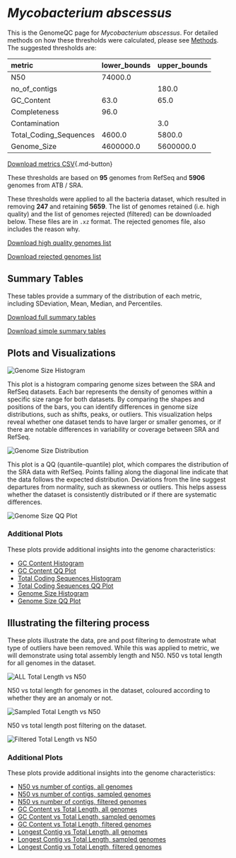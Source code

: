 # *Mycobacterium abscessus*

This is the GenomeQC page for *Mycobacterium abscessus*. For detailed methods on how these thresholds were calculated, please see [Methods](../../methods.md).
The suggested thresholds are: 

| metric                 | lower_bounds   | upper_bounds   |
|:-----------------------|:---------------|:---------------|
| N50                    | 74000.0        |                |
| no_of_contigs          |                | 180.0          |
| GC_Content             | 63.0           | 65.0           |
| Completeness           | 96.0           |                |
| Contamination          |                | 3.0            |
| Total_Coding_Sequences | 4600.0         | 5800.0         |
| Genome_Size            | 4600000.0      | 5600000.0      |

[Download metrics CSV](Mycobacterium_abscessus_metrics.csv){.md-button}


These thresholds are based on **95** genomes from RefSeq and **5906** genomes from ATB / SRA.

These thresholds were applied to all the bacteria dataset, which resulted in removing **247** and retaining **5659**.
The list of genomes retained (i.e. high quality) and the list of genomes rejected (filtered) can be downloaded below. These files are in `.xz` format. The rejected genomes file, also includes the reason why.

[Download high quality genomes list](Mycobacterium_abscessus_high_quality_genomes.csv.xz)


[Download rejected genomes list](Mycobacterium_abscessus_filtered_out_genomes.csv.xz)



## Summary Tables
These tables provide a summary of the distribution of each metric, including SDeviation, Mean, Median, and Percentiles.

[Download full summary tables](summary.csv)

[Download simple summary tables](selected_summary.csv)

## Plots and Visualizations

![Genome Size Histogram](Genome_Size_refseq_histogram_kde.png)

This plot is a histogram comparing genome sizes between the SRA and RefSeq datasets. Each bar represents the density of genomes within a specific size range for both datasets. By comparing the shapes and positions of the bars, you can identify differences in genome size distributions, such as shifts, peaks, or outliers. This visualization helps reveal whether one dataset tends to have larger or smaller genomes, or if there are notable differences in variability or coverage between SRA and RefSeq.

![Genome Size Distribution](Genome_Size_refseq_histogram_kde.png)

This plot is a QQ (quantile-quantile) plot, which compares the distribution of the SRA data with RefSeq. Points falling along the diagonal line indicate that the data follows the expected distribution. Deviations from the line suggest departures from normality, such as skewness or outliers. This helps assess whether the dataset is consistently distributed or if there are systematic differences.

![Genome Size QQ Plot](Genome_Size_refseq_qqplot.png)

### Additional Plots

These plots provide additional insights into the genome characteristics:

- [GC Content Histogram](GC_Content_refseq_histogram_kde.png)
- [GC Content QQ Plot](GC_Content_refseq_qqplot.png)
- [Total Coding Sequences Histogram](Total_Coding_Sequences_refseq_histogram_kde.png)
- [Total Coding Sequences QQ Plot](Total_Coding_Sequences_refseq_qqplot.png)
- [Genome Size Histogram](Genome_Size_refseq_histogram_kde.png)
- [Genome Size QQ Plot](Genome_Size_refseq_qqplot.png)
## Illustrating the filtering process
These plots illustrate the data, pre and post filtering to demostrate what type of outliers have been removed. While this was applied to metric, we will demonstrate using total assembly length and N50.
N50 vs total length for all genomes in the dataset.

![ALL Total Length vs N50](Mycobacterium_abscessus_all_total_length_N50.png)

N50 vs total length for genomes in the dataset, coloured according to whether they are an anomaly or not.

![Sampled Total Length vs N50](Mycobacterium_abscessus_sample_total_length_N50.png)

N50 vs total length post filtering on the dataset.

![Filtered Total Length vs N50](Mycobacterium_abscessus_filt_total_length_N50.png)

### Additional Plots

These plots provide additional insights into the genome characteristics:

- [N50 vs number of contigs, all genomes](Mycobacterium_abscessus_all_N50_number.png)
- [N50 vs number of contigs, sampled genomes](Mycobacterium_abscessus_sample_N50_number.png)
- [N50 vs number of contigs, filtered genomes](Mycobacterium_abscessus_filt_N50_number.png)
- [GC Content vs Total Length, all genomes](Mycobacterium_abscessus_all_total_length_GC_Content.png)
- [GC Content vs Total Length, sampled genomes](Mycobacterium_abscessus_sample_total_length_GC_Content.png)
- [GC Content vs Total Length, filtered genomes](Mycobacterium_abscessus_filt_total_length_GC_Content.png)
- [Longest Contig vs Total Length, all genomes](Mycobacterium_abscessus_all_total_length_longest.png)
- [Longest Contig vs Total Length, sampled genomes](Mycobacterium_abscessus_sample_total_length_longest.png)
- [Longest Contig vs Total Length, filtered genomes](Mycobacterium_abscessus_filt_total_length_longest.png)
